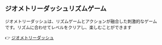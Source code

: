 ## ジオメトリーダッシュリズムゲーム

ジオメトリーダッシュは、リズムゲームとアクションが融合した刺激的なゲームです。リズムに合わせてレベルをクリアし、楽しむことができます

👉 [ジオメトリーダッシュ](https://geometrydashjp.online/)
